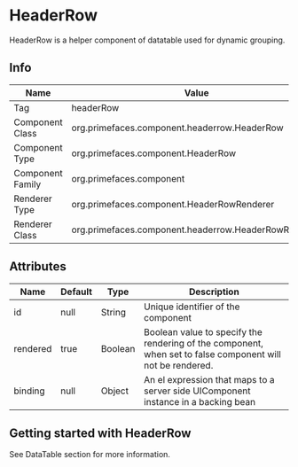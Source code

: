 # HeaderRow

HeaderRow is a helper component of datatable used for dynamic grouping.

## Info

| Name | Value |
| --- | --- |
| Tag | headerRow
| Component Class | org.primefaces.component.headerrow.HeaderRow
| Component Type | org.primefaces.component.HeaderRow
| Component Family | org.primefaces.component |
| Renderer Type | org.primefaces.component.HeaderRowRenderer
| Renderer Class | org.primefaces.component.headerrow.HeaderRowRenderer

## Attributes

| Name | Default | Type | Description | 
| --- | --- | --- | --- |
id | null | String | Unique identifier of the component
rendered | true | Boolean | Boolean value to specify the rendering of the component, when set to false component will not be rendered.
binding | null | Object | An el expression that maps to a server side UIComponent instance in a backing bean

## Getting started with HeaderRow
See DataTable section for more information.
